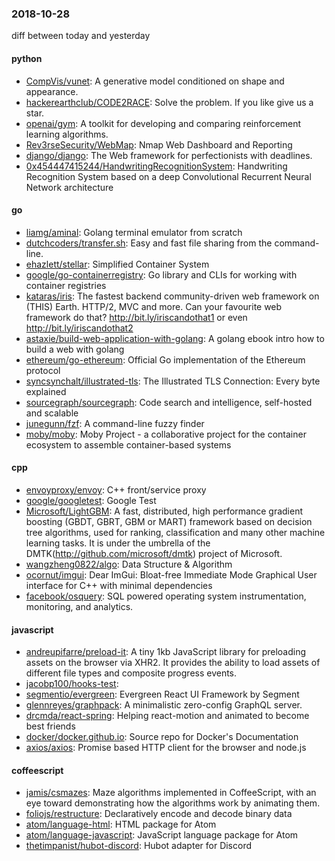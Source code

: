 ### 2018-10-28
diff between today and yesterday

#### python
* [CompVis/vunet](https://github.com/CompVis/vunet): A generative model conditioned on shape and appearance.
* [hackerearthclub/CODE2RACE](https://github.com/hackerearthclub/CODE2RACE): Solve the problem.  If you like  give us a star.
* [openai/gym](https://github.com/openai/gym): A toolkit for developing and comparing reinforcement learning algorithms.
* [Rev3rseSecurity/WebMap](https://github.com/Rev3rseSecurity/WebMap): Nmap Web Dashboard and Reporting
* [django/django](https://github.com/django/django): The Web framework for perfectionists with deadlines.
* [0x454447415244/HandwritingRecognitionSystem](https://github.com/0x454447415244/HandwritingRecognitionSystem): Handwriting Recognition System based on a deep Convolutional Recurrent Neural Network architecture

#### go
* [liamg/aminal](https://github.com/liamg/aminal): Golang terminal emulator from scratch
* [dutchcoders/transfer.sh](https://github.com/dutchcoders/transfer.sh): Easy and fast file sharing from the command-line.
* [ehazlett/stellar](https://github.com/ehazlett/stellar): Simplified Container System
* [google/go-containerregistry](https://github.com/google/go-containerregistry): Go library and CLIs for working with container registries
* [kataras/iris](https://github.com/kataras/iris): The fastest backend community-driven web framework on (THIS) Earth. HTTP/2, MVC and more. Can your favourite web framework do that?  http://bit.ly/iriscandothat1 or even http://bit.ly/iriscandothat2
* [astaxie/build-web-application-with-golang](https://github.com/astaxie/build-web-application-with-golang): A golang ebook intro how to build a web with golang
* [ethereum/go-ethereum](https://github.com/ethereum/go-ethereum): Official Go implementation of the Ethereum protocol
* [syncsynchalt/illustrated-tls](https://github.com/syncsynchalt/illustrated-tls): The Illustrated TLS Connection: Every byte explained
* [sourcegraph/sourcegraph](https://github.com/sourcegraph/sourcegraph): Code search and intelligence, self-hosted and scalable
* [junegunn/fzf](https://github.com/junegunn/fzf):  A command-line fuzzy finder
* [moby/moby](https://github.com/moby/moby): Moby Project - a collaborative project for the container ecosystem to assemble container-based systems

#### cpp
* [envoyproxy/envoy](https://github.com/envoyproxy/envoy): C++ front/service proxy
* [google/googletest](https://github.com/google/googletest): Google Test
* [Microsoft/LightGBM](https://github.com/Microsoft/LightGBM): A fast, distributed, high performance gradient boosting (GBDT, GBRT, GBM or MART) framework based on decision tree algorithms, used for ranking, classification and many other machine learning tasks. It is under the umbrella of the DMTK(http://github.com/microsoft/dmtk) project of Microsoft.
* [wangzheng0822/algo](https://github.com/wangzheng0822/algo): Data Structure & Algorithm
* [ocornut/imgui](https://github.com/ocornut/imgui): Dear ImGui: Bloat-free Immediate Mode Graphical User interface for C++ with minimal dependencies
* [facebook/osquery](https://github.com/facebook/osquery): SQL powered operating system instrumentation, monitoring, and analytics.

#### javascript
* [andreupifarre/preload-it](https://github.com/andreupifarre/preload-it): A tiny 1kb JavaScript library for preloading assets on the browser via XHR2. It provides the ability to load assets of different file types and composite progress events.
* [jacobp100/hooks-test](https://github.com/jacobp100/hooks-test): 
* [segmentio/evergreen](https://github.com/segmentio/evergreen):  Evergreen React UI Framework by Segment
* [glennreyes/graphpack](https://github.com/glennreyes/graphpack):  A minimalistic zero-config GraphQL server.
* [drcmda/react-spring](https://github.com/drcmda/react-spring):  Helping react-motion and animated to become best friends
* [docker/docker.github.io](https://github.com/docker/docker.github.io): Source repo for Docker's Documentation
* [axios/axios](https://github.com/axios/axios): Promise based HTTP client for the browser and node.js

#### coffeescript
* [jamis/csmazes](https://github.com/jamis/csmazes): Maze algorithms implemented in CoffeeScript, with an eye toward demonstrating how the algorithms work by animating them.
* [foliojs/restructure](https://github.com/foliojs/restructure): Declaratively encode and decode binary data
* [atom/language-html](https://github.com/atom/language-html): HTML package for Atom
* [atom/language-javascript](https://github.com/atom/language-javascript): JavaScript language package for Atom
* [thetimpanist/hubot-discord](https://github.com/thetimpanist/hubot-discord): Hubot adapter for Discord
